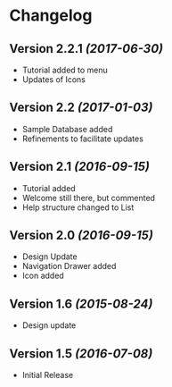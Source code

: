 Changelog
=========

Version 2.2.1 *(2017-06-30)*
----------------------------

 * Tutorial added to menu
 * Updates of Icons

Version 2.2 *(2017-01-03)*
----------------------------

 * Sample Database added
 * Refinements to facilitate updates

Version 2.1 *(2016-09-15)*
----------------------------

 * Tutorial added
 * Welcome still there, but commented
 * Help structure changed to List

Version 2.0 *(2016-09-15)*
----------------------------

 * Design Update
 * Navigation Drawer added
 * Icon added

Version 1.6 *(2015-08-24)*
----------------------------

 * Design update

Version 1.5 *(2016-07-08)*
----------------------------

 * Initial Release
